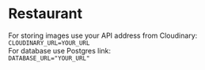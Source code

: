 # Restaurant

For storing images use your API address from Cloudinary:  
```CLOUDINARY_URL=YOUR_URL```  
For database use Postgres link:  
```DATABASE_URL="YOUR_URL"```
